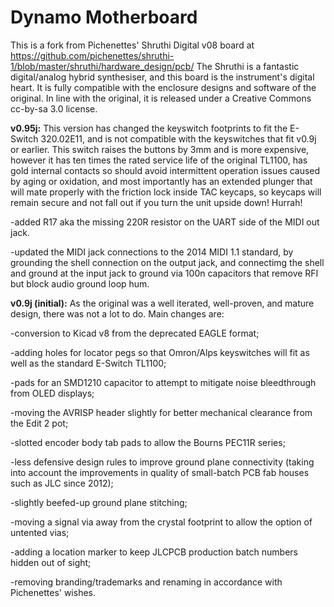 # Dynamo Motherboard

This is a fork from Pichenettes' Shruthi Digital v08 board at https://github.com/pichenettes/shruthi-1/blob/master/shruthi/hardware_design/pcb/ The Shruthi is a fantastic digital/analog hybrid synthesiser, and this board is the instrument's digital heart. It is fully compatible with the enclosure designs and software of the original. In line with the original, it is released under a Creative Commons cc-by-sa 3.0 license. 


<b>v0.95j:</b> This version has changed the keyswitch footprints to fit the E-Switch 320.02E11, and is not compatible with the keyswitches that fit v0.9j or earlier. This switch raises the buttons by 3mm and is more expensive, however it has ten times the rated service life of the original TL1100, has gold internal contacts so should avoid intermittent operation issues caused by aging or oxidation, and most importantly has an extended plunger that will mate properly with the friction lock inside TAC keycaps, so keycaps will remain secure and not fall out if you turn the unit upside down! Hurrah!

-added R17 aka the missing 220R resistor on the UART side of the MIDI out jack.

-updated the MIDI jack connections to the 2014 MIDI 1.1 standard, by grounding the shell connection on the output jack, and connectimg the shell and ground at the input jack to ground via 100n capacitors that remove RFI but block audio ground loop hum.


<b>v0.9j (initial):</b> As the original was a well iterated, well-proven, and mature design, there was not a lot to do. Main changes are: 

-conversion to Kicad v8 from the deprecated EAGLE format;

-adding holes for locator pegs so that Omron/Alps keyswitches will fit as well as the standard E-Switch TL1100;

-pads for an SMD1210 capacitor to attempt to mitigate noise bleedthrough from OLED displays; 

-moving the AVRISP header slightly for better mechanical clearance from the Edit 2 pot; 

-slotted encoder body tab pads to allow the Bourns PEC11R series;

-less defensive design rules to improve ground plane connectivity (taking into account the improvements in quality of small-batch PCB fab houses such as JLC since 2012);

-slightly beefed-up ground plane stitching;

-moving a signal via away from the crystal footprint to allow the option of untented vias;

-adding a location marker to keep JLCPCB production batch numbers hidden out of sight;

-removing branding/trademarks and renaming in accordance with Pichenettes' wishes.
